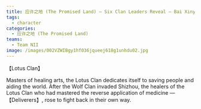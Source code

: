 ```yaml
---
title: 应许之地 (The Promised Land) — Six Clan Leaders Reveal — Bai Xinyu (Lotus Clan)
tags:
  - character
categories:
  - 应许之地 (The Promised Land)
teams:
  - Team NII
image: /images/002VZWIBgy1hf036jqueej618g1unhdu02.jpg
---
```


【Lotus Clan】

Masters of healing arts, the Lotus Clan dedicates itself to saving people and aiding the world. After the Wolf Clan invaded Shizhou, the healers of the Lotus Clan who had mastered the reverse application of medicine —【Deliverers】, rose to fight back in their own way.
